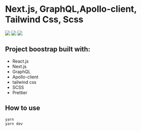 <h1 align="left">Next.js, GraphQL,Apollo-client, Tailwind Css, Scss</h1>

<p align="left">
  <a href="https://nextjs.org/" target="_blank"><img src="https://img.shields.io/badge/Next.js-v12.2.3-blueviolet.svg"></a>
  <a href="https://reactjs.org/" target="_blank"><img src="https://img.shields.io/badge/React-v18.2.0-%238DD6F9.svg?logo=React"></a>
  <a href="https://graphql.org/" target="_blank"><img src="https://img.shields.io/badge/GraphQL-v16.5.0-ff69b4.svg?logo=GraphQL"></a>
</p>

## Project boostrap built with:

- React.js
- Next.js
- GraphQL
- Apollo-client
- tailwind css
- SCSS
- Prettier

## How to use

```javascript
yarn
yarn dev
```
